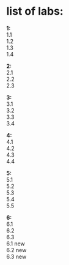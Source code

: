 # list of labs:
**1:**  
1.1  
1.2  
1.3  
1.4  

**2:**  
2.1  
2.2  
2.3  

**3:**  
3.1    
3.2  
3.3  
3.4  

**4:**  
4.1  
4.2  
4.3  
4.4  

**5:**  
5.1  
5.2  
5.3  
5.4  
5.5 

**6:**  
6.1  
6.2  
6.3  
6.1 new  
6.2 new  
6.3 new  
  
